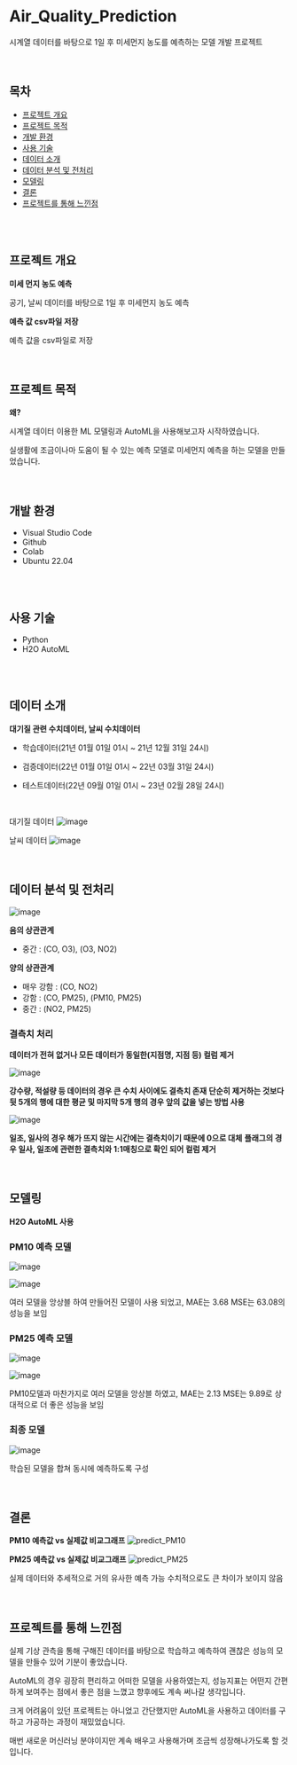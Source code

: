 # Air_Quality_Prediction
시계열 데이터를 바탕으로 1일 후 미세먼지 농도를 예측하는 모델 개발 프로젝트
<br>
<br>
<br>

## 목차
- [프로젝트 개요](#프로젝트-개요)
- [프로젝트 목적](#프로젝트-목적)
- [개발 환경](#개발-환경)
- [사용 기술](#사용-기술)
- [데이터 소개](#데이터-소개)
- [데이터 분석 및 전처리](#데이터-분석-및-전처리)
- [모델링](#모델링)
- [결론](#결론)
- [프로젝트를 통해 느낀점](#프로젝트를-통해-느낀점)
<br>
<br>

## 프로젝트 개요
**미세 먼지 농도 예측**

공기, 날씨 데이터를 바탕으로 1일 후 미세먼지 농도 예측

**예측 값 csv파일 저장**

예측 값을 csv파일로 저장
<br>
<br>
<br>

## 프로젝트 목적
**왜?**

시계열 데이터 이용한 ML 모델링과 AutoML을 사용해보고자 시작하였습니다.

실생활에 조금이나마 도움이 될 수 있는 예측 모델로 미세먼지 예측을 하는 모델을 만들었습니다.
<br>
<br>
<br>

## 개발 환경
- Visual Studio Code
- Github
- Colab
- Ubuntu 22.04
<br>
<br>

## 사용 기술
- Python
- H2O AutoML
<br>
<br>

## 데이터 소개
**대기질 관련 수치데이터, 날씨 수치데이터**

- 학습데이터(21년 01월 01일 01시 ~ 21년 12월 31일 24시)

- 검증데이터(22년 01월 01일 01시 ~ 22년 03월 31일 24시)

- 테스트데이터(22년 09월 01일 01시 ~ 23년 02월 28일 24시)
<br>

대기질 데이터
![image](https://github.com/hwtheowl/Air_Quality_Prediction/assets/132368135/7963f869-e8ee-4fd6-b07d-86fcbb7b4b2b)

날씨 데이터
![image](https://github.com/hwtheowl/Air_Quality_Prediction/assets/132368135/466fcdd6-92bb-415d-8e97-a62ca67e52c5)
<br>
<br>
<br>

## 데이터 분석 및 전처리
![image](https://github.com/hwtheowl/Air_Quality_Prediction/assets/132368135/98217526-e884-4b22-9985-dfd26c428ea4)

**음의 상관관계**
- 중간 : (CO, O3), (O3, NO2)


**양의 상관관계**
- 매우 강함 : (CO, NO2)
- 강함 : (CO, PM25), (PM10, PM25)
- 중간 : (NO2, PM25)

### 결측치 처리
**데이터가 전혀 없거나 모든 데이터가 동일한(지점명, 지점 등) 컬럼 제거**

![image](https://github.com/hwtheowl/Air_Quality_Prediction/assets/132368135/3e62e0ee-ec2f-470c-b6de-9506f8f96a35)

**강수량, 적설량 등 데이터의 경우 큰 수치 사이에도 결측치 존재**
**단순히 제거하는 것보다 뒷 5개의 행에 대한 평균 및 마지막 5개 행의 경우 앞의 값을 넣는 방법 사용**

![image](https://github.com/hwtheowl/Air_Quality_Prediction/assets/132368135/c760eced-34fc-4f1a-bb0f-6014ba4f3e40)

**일조, 일사의 경우 해가 뜨지 않는 시간에는 결측치이기 때문에 0으로 대체**
**플래그의 경우 일사, 일조에 관련한 결측치와 1:1매칭으로 확인 되어 컬럼 제거**
<br>
<br>
<br>

## 모델링
**H2O AutoML 사용**

### PM10 예측 모델
![image](https://github.com/hwtheowl/Air_Quality_Prediction/assets/132368135/c6154f02-5004-4db6-9e85-373728c21fe4)

![image](https://github.com/hwtheowl/Air_Quality_Prediction/assets/132368135/f77892c6-a36c-4c80-bfc4-309950d62b89)

여러 모델을 앙상블 하여 만들어진 모델이 사용 되었고, MAE는 3.68 MSE는 63.08의 성능을 보임

### PM25 예측 모델
![image](https://github.com/hwtheowl/Air_Quality_Prediction/assets/132368135/aef0e6f2-f51b-4e34-a6d1-43d396e43837)

![image](https://github.com/hwtheowl/Air_Quality_Prediction/assets/132368135/465cc104-5062-4b82-b335-f7c1a29a9a4e)

PM10모델과 마찬가지로 여러 모델을 앙상블 하였고, MAE는 2.13 MSE는 9.89로 상대적으로 더 좋은 성능을 보임

### 최종 모델
![image](https://github.com/hwtheowl/Air_Quality_Prediction/assets/132368135/b50ec148-cd45-4656-a2e9-a8b5950891ef)

학습된 모델을 합쳐 동시에 예측하도록 구성
<br>
<br>
<br>

## 결론

**PM10 예측값 vs 실제값 비교그래프**
![predict_PM10](https://github.com/hwtheowl/Air_Quality_Prediction/assets/132368135/7052ac87-8ee3-4ecf-aebe-326894d4da44)

**PM25 예측값 vs 실제값 비교그래프**
![predict_PM25](https://github.com/hwtheowl/Air_Quality_Prediction/assets/132368135/439e1092-861d-4a97-9d40-3941b3db1806)

실제 데이터와 추세적으로 거의 유사한 예측 가능
수치적으로도 큰 차이가 보이지 않음
<br>
<br>
<br>

## 프로젝트를 통해 느낀점
실제 기상 관측을 통해 구해진 데이터를 바탕으로 학습하고 예측하여 괜찮은 성능의 모델을 만들수 있어 기분이 좋았습니다.

AutoML의 경우 굉장히 편리하고 어떠한 모델을 사용하였는지, 성능지표는 어떤지 간편하게 보여주는 점에서 좋은 점을 느꼈고 향후에도 계속 써나갈 생각입니다.

크게 어려움이 있던 프로젝트는 아니었고 간단했지만 AutoML을 사용하고 데이터를 구하고 가공하는 과정이 재밌었습니다.

매번 새로운 머신러닝 분야이지만 계속 배우고 사용해가며 조금씩 성장해나가도록 할 것입니다.

